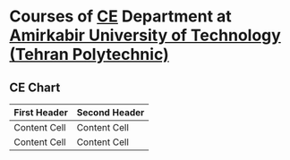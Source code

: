 # Courses of [CE](https://ce.aut.ac.ir/) Department at [Amirkabir University of Technology (Tehran Polytechnic)](https://aut.ac.ir/en)


## CE Chart

| First Header  | Second Header |
| ------------- | ------------- |
| Content Cell  | Content Cell  |
| Content Cell  | Content Cell  |
